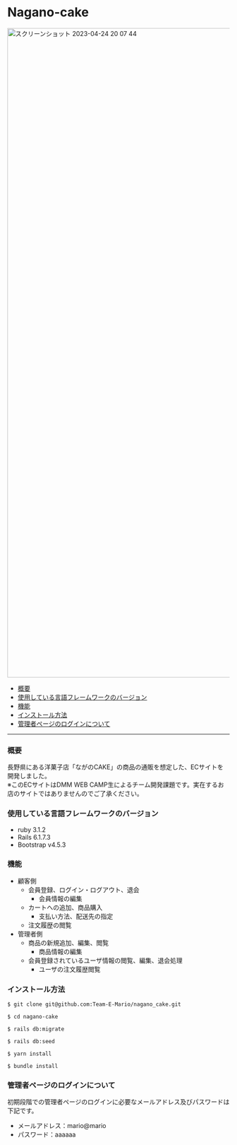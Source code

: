 # Nagano-cake

<img width="1470" alt="スクリーンショット 2023-04-24 20 07 44" src="https://user-images.githubusercontent.com/126536571/233979357-305f3ee0-1344-4997-9e80-3b595668f6cc.png">

* [概要](#概要)
* [使用している言語フレームワークのバージョン](#使用している言語フレームワークのバージョン)
* [機能](#機能)
* [インストール方法](#インストール方法)
* [管理者ページのログインについて](#管理者ページのログインについて)

---

### 概要
長野県にある洋菓子店「ながのCAKE」の商品の通販を想定した、ECサイトを開発しました。<br>
※このECサイトはDMM WEB CAMP生によるチーム開発課題です。実在するお店のサイトではありませんのでご了承ください。

### 使用している言語フレームワークのバージョン
- ruby 3.1.2
- Rails 6.1.7.3
- Bootstrap v4.5.3

### 機能
- 顧客側
  - 会員登録、ログイン・ログアウト、退会
    - 会員情報の編集
  - カートへの追加、商品購入
    - 支払い方法、配送先の指定
  - 注文履歴の閲覧
- 管理者側
  - 商品の新規追加、編集、閲覧
    - 商品情報の編集
  - 会員登録されているユーザ情報の閲覧、編集、退会処理
    - ユーザの注文履歴閲覧


### インストール方法
~~~
$ git clone git@github.com:Team-E-Mario/nagano_cake.git
~~~
~~~
$ cd nagano-cake
~~~
~~~
$ rails db:migrate
~~~
~~~
$ rails db:seed
~~~
~~~
$ yarn install
~~~
~~~
$ bundle install
~~~

### 管理者ページのログインについて
初期段階での管理者ページのログインに必要なメールアドレス及びパスワードは下記です。
- メールアドレス：mario@mario
- パスワード：aaaaaa